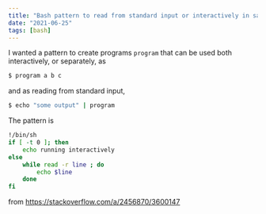 ```yaml
---
title: "Bash pattern to read from standard input or interactively in same program"
date: "2021-06-25"
tags: [bash]
---
```


I wanted a pattern to create programs `program` that can be used both interactively, or separately, as 

```sh
$ program a b c
```

and as reading from standard input,

```sh
$ echo "some output" | program
```

The pattern is

```sh
!/bin/sh
if [ -t 0 ]; then
    echo running interactively
else
    while read -r line ; do
        echo $line
    done
fi
```

from https://stackoverflow.com/a/2456870/3600147
